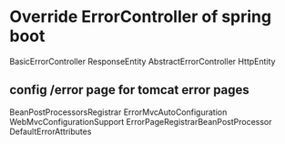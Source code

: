 # Override ErrorController of spring boot

BasicErrorController
ResponseEntity
AbstractErrorController
HttpEntity

## config /error page for tomcat error pages

BeanPostProcessorsRegistrar
ErrorMvcAutoConfiguration
WebMvcConfigurationSupport
ErrorPageRegistrarBeanPostProcessor
DefaultErrorAttributes